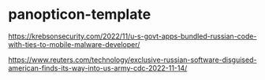 # panopticon-template

https://krebsonsecurity.com/2022/11/u-s-govt-apps-bundled-russian-code-with-ties-to-mobile-malware-developer/

https://www.reuters.com/technology/exclusive-russian-software-disguised-american-finds-its-way-into-us-army-cdc-2022-11-14/
